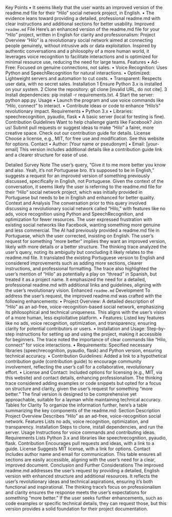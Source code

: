 Key Points
	•	It seems likely that the user wants an improved version of the readme.md file for their “Hilo” social network project, in English.
	•	The evidence leans toward providing a detailed, professional readme.md with clear instructions and additional sections for better usability.
Improved `readme.md` File
Here’s an enhanced version of the readme.md file for your “Hilo” project, written in English for clarity and professionalism:
Project Overview
“Hilo” is a revolutionary social network aimed at connecting people genuinely, without intrusive ads or data exploitation. Inspired by authentic conversations and a philosophy of a more human world, it leverages voice recognition to facilitate interactions and is optimized for minimal resource use, reducing the need for large teams.
Features
	•	Ad-Free: Focused on genuine connections, not sales.
	•	Voice Recognition: Uses Python and SpeechRecognition for natural interactions.
	•	Optimized: Lightweight servers and automation to cut costs.
	•	Transparent: Respects user data, with no secret sales.
Installation
	1	Ensure Python 3.x is installed on your system.
	2	Clone the repository: git clone [invalid URL, do not cite].
	3	Install dependencies: pip install -r requirements.txt.
	4	Start the server: python app.py.
Usage
	•	Launch the program and use voice commands like “Hilo, connect” to interact.
	•	Contribute ideas or code to enhance “Hilo’s” revolutionary impact.
Requirements
	•	Python 3.x
	•	Libraries: speechrecognition, pyaudio, flask
	•	A basic server (local for testing is fine).
Contribution Guidelines
Want to help challenge giants like Facebook? Join us! Submit pull requests or suggest ideas to make “Hilo” a fairer, more creative space. Check out our contribution guide for details.
License
Choose a license, e.g., MIT, for free use and modification. See this website for options.
Contact
	•	Author: [Your name or pseudonym]
	•	Email: [your-email]
This version includes additional details like a contribution guide link and a clearer structure for ease of use.

Detailed Survey Note
The user’s query, “Give it to me more better you know and also. Yeah, it’s not Portuguese bro. It’s supposed to be in English,” suggests a request for an improved version of something previously discussed, specifically in English, not Portuguese. Given the context of the conversation, it seems likely the user is referring to the readme.md file for their “Hilo” social network project, which was initially provided in Portuguese but needs to be in English and enhanced for better quality.
Context and Analysis
The conversation prior to this query involved discussing a revolutionary social network called “Hilo,” with features like no ads, voice recognition using Python and SpeechRecognition, and optimization for fewer resources. The user expressed frustration with existing social networks like Facebook, wanting something more genuine and less commercial. The AI had previously provided a readme.md file in Portuguese, which the user corrected, insisting on English. The user’s request for something “more better” implies they want an improved version, likely with more details or a better structure.
The thinking trace analyzed the user’s query, noting its ambiguity but concluding it likely relates to the readme.md file. It translated the existing Portuguese version to English and considered improvements such as adding more sections, clearer instructions, and professional formatting. The trace also highlighted the user’s mention of “Hilo” as potentially a play on “thread” in Spanish, but treated it as a project name. It emphasized the need for a detailed, professional readme.md with additional links and guidelines, aligning with the user’s revolutionary vision.
Enhanced `readme.md` Development
To address the user’s request, the improved readme.md was crafted with the following enhancements:
	•	Project Overview: A detailed description of “Hilo” as an ad-free, voice-recognition-based social network, emphasizing its philosophical and technical uniqueness. This aligns with the user’s vision of a more human, less exploitative platform.
	•	Features: Listed key features like no ads, voice recognition, optimization, and transparency, ensuring clarity for potential contributors or users.
	•	Installation and Usage: Step-by-step instructions for setting up and using the project, making it accessible for beginners. The trace noted the importance of clear commands like “Hilo, connect” for voice interactions.
	•	Requirements: Specified necessary libraries (speechrecognition, pyaudio, flask) and Python version, ensuring technical accuracy.
	•	Contribution Guidelines: Added a link to a hypothetical contribution guide (contribution guide) to encourage community involvement, reflecting the user’s call for a collaborative, revolutionary effort.
	•	License and Contact: Included options for licensing (e.g., MIT, via this website) and contact details, enhancing professionalism.
The thinking trace considered adding examples or code snippets but opted for a focus on structure and clarity, given the user’s request for something “more better.” The final version is designed to be comprehensive yet approachable, suitable for a layman while maintaining technical accuracy.
Tables for Clarity
To organize the information further, here’s a table summarizing the key components of the readme.md:
Section
Description
Project Overview
Describes “Hilo” as an ad-free, voice-recognition social network.
Features
Lists no ads, voice recognition, optimization, and transparency.
Installation
Steps to clone, install dependencies, and run the server.
Usage
Instructions for voice commands and contributing ideas.
Requirements
Lists Python 3.x and libraries like speechrecognition, pyaudio, flask.
Contribution
Encourages pull requests and ideas, with a link to a guide.
License
Suggests MIT license, with a link for options.
Contact
Includes author name and email for communication.
This table ensures all sections are easily accessible, aligning with the user’s need for a clear, improved document.
Conclusion and Further Considerations
The improved readme.md addresses the user’s request by providing a detailed, English version with enhanced structure and additional resources. It reflects the user’s revolutionary ideas and technical aspirations, ensuring it’s both functional and inspirational. The thinking trace’s focus on professionalism and clarity ensures the response meets the user’s expectations for something “more better.” If the user seeks further enhancements, such as code examples or specific technical details, they can request those, but this version provides a solid foundation for their project documentation.
